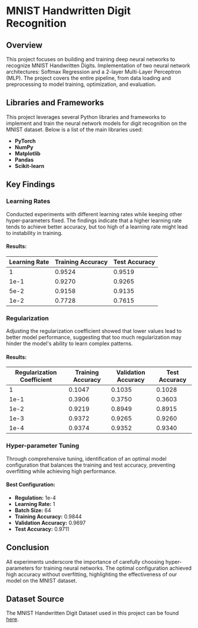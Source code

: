 # MNIST Handwritten Digit Recognition

## Overview
This project focuses on building and training deep neural networks to recognize MNIST Handwritten Digits. Implementation of two neural network architectures: 
Softmax Regression and a 2-layer Multi-Layer Perceptron (MLP). The project covers the entire pipeline, from data loading and preprocessing to model training, optimization, and evaluation.

## Libraries and Frameworks

This project leverages several Python libraries and frameworks to implement and train the neural network models for digit recognition on the MNIST dataset. Below is a list of the main libraries used:

- **PyTorch**
- **NumPy**
- **Matplotlib**
- **Pandas**
- **Scikit-learn**

## Key Findings

### Learning Rates

Conducted experiments with different learning rates while keeping other hyper-parameters fixed. The findings indicate that a higher learning rate tends to achieve better accuracy, but too high of a learning rate might lead to instability in training.

#### Results:

| Learning Rate | Training Accuracy | Test Accuracy |
|---------------|-------------------|---------------|
| 1             | 0.9524            | 0.9519        |
| 1e-1          | 0.9270            | 0.9265        |
| 5e-2          | 0.9158            | 0.9135        |
| 1e-2          | 0.7728            | 0.7615        |

### Regularization

Adjusting the regularization coefficient showed that lower values lead to better model performance, suggesting that too much regularization may hinder the model's ability to learn complex patterns.

#### Results:

| Regularization Coefficient | Training Accuracy | Validation Accuracy | Test Accuracy |
|----------------------------|-------------------|---------------------|---------------|
| 1                          | 0.1047            | 0.1035              | 0.1028        |
| 1e-1                       | 0.3906            | 0.3750              | 0.3603        |
| 1e-2                       | 0.9219            | 0.8949              | 0.8915        |
| 1e-3                       | 0.9372            | 0.9265              | 0.9260        |
| 1e-4                       | 0.9374            | 0.9352              | 0.9340        |

### Hyper-parameter Tuning

Through comprehensive tuning, identification of an optimal model configuration that balances the training and test accuracy, preventing overfitting while achieving high performance.

#### Best Configuration:

- **Regulation:** 1e-4
- **Learning Rate:** 1
- **Batch Size:** 64
- **Training Accuracy:** 0.9844
- **Validation Accuracy:** 0.9697
- **Test Accuracy:** 0.9711

## Conclusion

All experiments underscore the importance of carefully choosing hyper-parameters for training neural networks. The optimal configuration achieved high accuracy without overfitting, highlighting the effectiveness of our model on the MNIST dataset.

## Dataset Source

The MNIST Handwritten Digit Dataset used in this project can be found [here](http://yann.lecun.com/exdb/mnist/).

